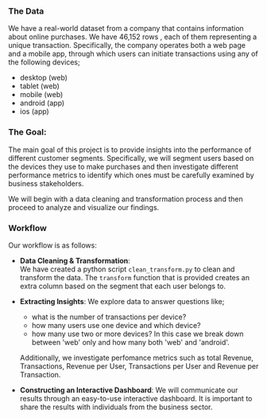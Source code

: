 ### The Data
We have a real-world dataset from a company that contains information about online purchases. We have 46,152 rows , each of them representing a unique transaction. Specifically, the company operates both a web page and a mobile app, through which users can initiate transactions using any of the following devices;
- desktop (web)
- tablet (web)
- mobile (web)
- android (app)
- ios (app)  

### The Goal: 
The main goal of this project is to provide insights into the performance of different customer segments. Specifically, we will segment users based on the devices they use to make purchases and then investigate different performance metrics to identify which ones must be carefully examined by business stakeholders.

We will begin with a data cleaning and transformation process and then proceed to analyze and visualize our findings.

### Workflow
Our workflow is as follows: 
- **Data Cleaning & Transformation**:          
We have created a python script `clean_transform.py` to clean and transform the data. The `transform` function that is provided creates an extra column based on the segment that each user belongs to.


- **Extracting Insights**: We explore data to answer questions like;
    - what is the number of transactions per device? 
    - how many users use one device and which device?
    - how many use two or more devices? In this case we break down between 'web' only and how many both  'web' and 'android'. 
    
    Additionally, we investigate perfomance metrics such as total Revenue, Transactions, Revenue per User, Transactions per User and Revenue per Transaction.

- **Constructing an Interactive Dashboard**: We will communicate our results through an easy-to-use interactive dashboard. It is important to share the results with individuals from the business sector.


